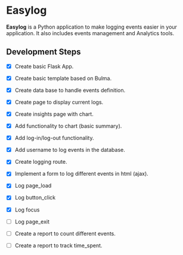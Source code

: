 # Easylog

**Easylog** is a Python application to make logging events easier in your application. It also includes events management and Analytics tools.

## Development Steps

- [x] Create basic Flask App.
- [x] Create basic template based on Bulma.
- [X] Create data base to handle events definition.
- [X] Create page to display current logs.
- [X] Create insights page with chart.
- [X] Add functionality to chart (basic summary).
- [X] Add log-in/log-out functionality.
- [X] Add username to log events in the database.
- [X] Create logging route.
- [X] Implement a form to log different events in html (ajax).
- [X] Log page_load
- [X] Log button_click
- [X] Log focus
- [ ] Log page_exit
- [ ] Create a report to count different events.
- [ ] Create a report to track time_spent.


